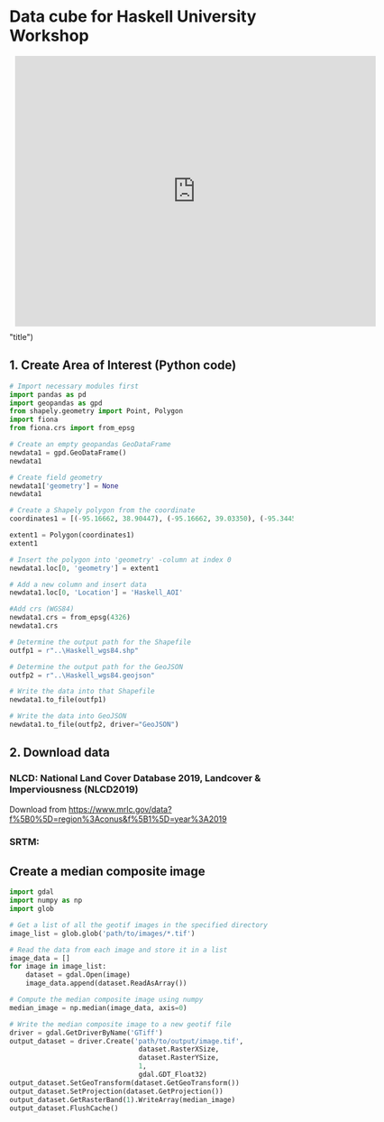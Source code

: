 # Data cube for Haskell University Workshop

<div style="width: 640px; height: 480px; margin: 10px; position: relative;"><iframe allowfullscreen frameborder="0" style="width:640px; height:480px" src="https://lucid.app/documents/embedded/7211b957-a462-4ea9-8894-64edf99dfef2" id="MGgkCvlPb5.R"></iframe></div> "title")

## 1. Create Area of Interest (Python code)

```python
# Import necessary modules first
import pandas as pd
import geopandas as gpd
from shapely.geometry import Point, Polygon
import fiona
from fiona.crs import from_epsg

# Create an empty geopandas GeoDataFrame
newdata1 = gpd.GeoDataFrame()
newdata1

# Create field geometry
newdata1['geometry'] = None
newdata1

# Create a Shapely polygon from the coordinate
coordinates1 = [(-95.16662, 38.90447), (-95.16662, 39.03350), (-95.34454, 39.03350), (-95.34454, 38.90447)]

extent1 = Polygon(coordinates1)
extent1 

# Insert the polygon into 'geometry' -column at index 0
newdata1.loc[0, 'geometry'] = extent1

# Add a new column and insert data
newdata1.loc[0, 'Location'] = 'Haskell_AOI'

#Add crs (WGS84)
newdata1.crs = from_epsg(4326)
newdata1.crs

# Determine the output path for the Shapefile
outfp1 = r"..\Haskell_wgs84.shp"

# Determine the output path for the GeoJSON
outfp2 = r"..\Haskell_wgs84.geojson"

# Write the data into that Shapefile
newdata1.to_file(outfp1)

# Write the data into GeoJSON
newdata1.to_file(outfp2, driver="GeoJSON")
```

## 2. Download data

### NLCD: National Land Cover Database 2019, Landcover & Imperviousness (NLCD2019)

Download from https://www.mrlc.gov/data?f%5B0%5D=region%3Aconus&f%5B1%5D=year%3A2019

### SRTM: 

## Create a median composite image

```python
import gdal
import numpy as np
import glob

# Get a list of all the geotif images in the specified directory
image_list = glob.glob('path/to/images/*.tif')

# Read the data from each image and store it in a list
image_data = []
for image in image_list:
    dataset = gdal.Open(image)
    image_data.append(dataset.ReadAsArray())

# Compute the median composite image using numpy
median_image = np.median(image_data, axis=0)

# Write the median composite image to a new geotif file
driver = gdal.GetDriverByName('GTiff')
output_dataset = driver.Create('path/to/output/image.tif', 
                                dataset.RasterXSize, 
                                dataset.RasterYSize, 
                                1, 
                                gdal.GDT_Float32)
output_dataset.SetGeoTransform(dataset.GetGeoTransform())
output_dataset.SetProjection(dataset.GetProjection())
output_dataset.GetRasterBand(1).WriteArray(median_image)
output_dataset.FlushCache()